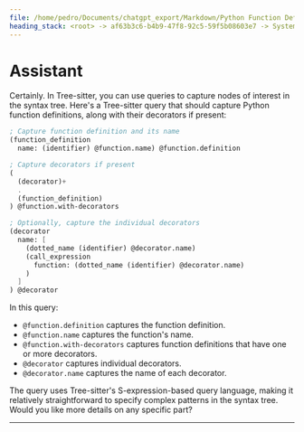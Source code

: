 ```yaml
---
file: /home/pedro/Documents/chatgpt_export/Markdown/Python Function Definitions Query.md
heading_stack: <root> -> af63b3c6-b4b9-47f8-92c5-59f5b08603e7 -> System -> dcabf22d-92d0-449e-8686-2c7e43e2f39c -> System -> aaa22690-6d8e-4504-a70b-5fbe6251733f -> User -> 1f1162d3-3417-4658-af1b-8a20004d7c71 -> Assistant
---
```

# Assistant

Certainly. In Tree-sitter, you can use queries to capture nodes of interest in the syntax tree. Here's a Tree-sitter query that should capture Python function definitions, along with their decorators if present:

```scheme
; Capture function definition and its name
(function_definition
  name: (identifier) @function.name) @function.definition

; Capture decorators if present
(
  (decorator)+
  .
  (function_definition)
) @function.with-decorators

; Optionally, capture the individual decorators
(decorator
  name: [
    (dotted_name (identifier) @decorator.name)
    (call_expression
      function: (dotted_name (identifier) @decorator.name)
    )
  ]
) @decorator
```

In this query:

- `@function.definition` captures the function definition.
- `@function.name` captures the function's name.
- `@function.with-decorators` captures function definitions that have one or more decorators.
- `@decorator` captures individual decorators.
- `@decorator.name` captures the name of each decorator.

The query uses Tree-sitter's S-expression-based query language, making it relatively straightforward to specify complex patterns in the syntax tree. Would you like more details on any specific part?

---
